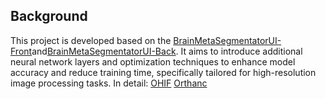 ## Background

This project is developed based on the [BrainMetaSegmentatorUI-Front](https://github.com/VendenIX/BrainMetaSegmentatorUI-Front/tree/main)and[BrainMetaSegmentatorUI-Back](https://github.com/VendenIX/BrainMetaSegmentatorUI-Back/tree/main). It aims to introduce additional neural network layers and optimization techniques to enhance model accuracy and reduce training time, specifically tailored for high-resolution image processing tasks.
In detail: 
[OHIF](https://github.com/OHIF/Viewers)
[Orthanc](https://github.com/orthanc-server/orthanc-setup-samples)
